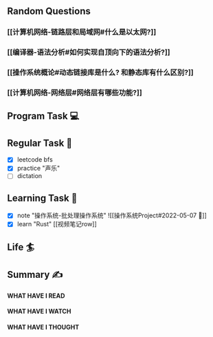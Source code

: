 ## Random Questions
### [[计算机网络-链路层和局域网#什么是以太网?]]

### [[编译器-语法分析#如何实现自顶向下的语法分析?]]

### [[操作系统概论#动态链接库是什么? 和静态库有什么区别?]]

### [[计算机网络-网络层#网络层有哪些功能?]]



## Program Task  💻

## Regular Task  🤡
- [x] leetcode bfs
- [x] practice "声乐"
- [ ] dictation

## Learning Task 🎯
- [x] note "操作系统-批处理操作系统"
	![[操作系统Project#2022-05-07 📅]]
- [x] learn "Rust" [[视频笔记row]]
## Life 🏄

## Summary ✍
####  WHAT HAVE I READ

#### WHAT HAVE I WATCH

#### WHAT HAVE I THOUGHT
